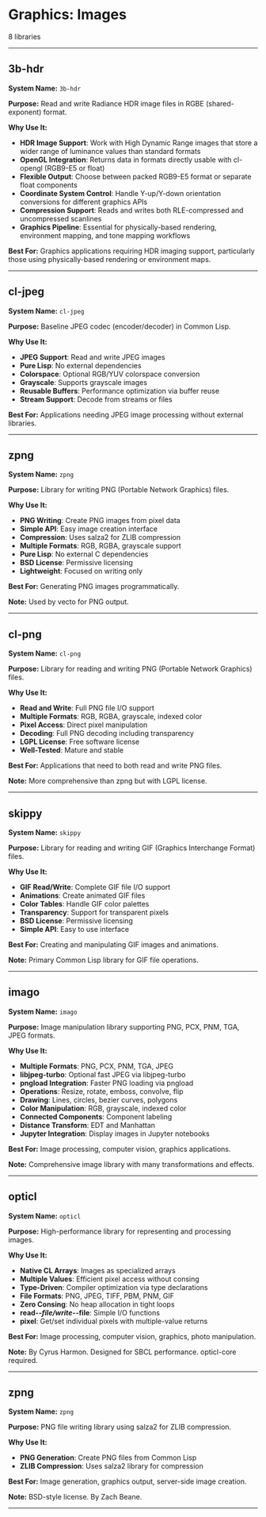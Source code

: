 # Graphics: Images

8 libraries

---

## 3b-hdr

**System Name:** `3b-hdr`

**Purpose:** Read and write Radiance HDR image files in RGBE (shared-exponent) format.

**Why Use It:**
- **HDR Image Support**: Work with High Dynamic Range images that store a wider range of luminance values than standard formats
- **OpenGL Integration**: Returns data in formats directly usable with cl-opengl (RGB9-E5 or float)
- **Flexible Output**: Choose between packed RGB9-E5 format or separate float components
- **Coordinate System Control**: Handle Y-up/Y-down orientation conversions for different graphics APIs
- **Compression Support**: Reads and writes both RLE-compressed and uncompressed scanlines
- **Graphics Pipeline**: Essential for physically-based rendering, environment mapping, and tone mapping workflows

**Best For:** Graphics applications requiring HDR imaging support, particularly those using physically-based rendering or environment maps.

---


## cl-jpeg

**System Name:** `cl-jpeg`

**Purpose:** Baseline JPEG codec (encoder/decoder) in Common Lisp.

**Why Use It:**
- **JPEG Support**: Read and write JPEG images
- **Pure Lisp**: No external dependencies
- **Colorspace**: Optional RGB/YUV colorspace conversion
- **Grayscale**: Supports grayscale images
- **Reusable Buffers**: Performance optimization via buffer reuse
- **Stream Support**: Decode from streams or files

**Best For:** Applications needing JPEG image processing without external libraries.

---


## zpng

**System Name:** `zpng`

**Purpose:** Library for writing PNG (Portable Network Graphics) files.

**Why Use It:**
- **PNG Writing**: Create PNG images from pixel data
- **Simple API**: Easy image creation interface
- **Compression**: Uses salza2 for ZLIB compression
- **Multiple Formats**: RGB, RGBA, grayscale support
- **Pure Lisp**: No external C dependencies
- **BSD License**: Permissive licensing
- **Lightweight**: Focused on writing only

**Best For:** Generating PNG images programmatically.

**Note:** Used by vecto for PNG output.

---


## cl-png

**System Name:** `cl-png`

**Purpose:** Library for reading and writing PNG (Portable Network Graphics) files.

**Why Use It:**
- **Read and Write**: Full PNG file I/O support
- **Multiple Formats**: RGB, RGBA, grayscale, indexed color
- **Pixel Access**: Direct pixel manipulation
- **Decoding**: Full PNG decoding including transparency
- **LGPL License**: Free software license
- **Well-Tested**: Mature and stable

**Best For:** Applications that need to both read and write PNG files.

**Note:** More comprehensive than zpng but with LGPL license.

---


## skippy

**System Name:** `skippy`

**Purpose:** Library for reading and writing GIF (Graphics Interchange Format) files.

**Why Use It:**
- **GIF Read/Write**: Complete GIF file I/O support
- **Animations**: Create animated GIF files
- **Color Tables**: Handle GIF color palettes
- **Transparency**: Support for transparent pixels
- **BSD License**: Permissive licensing
- **Simple API**: Easy to use interface

**Best For:** Creating and manipulating GIF images and animations.

**Note:** Primary Common Lisp library for GIF file operations.

---


## imago

**System Name:** `imago`

**Purpose:** Image manipulation library supporting PNG, PCX, PNM, TGA, JPEG formats.

**Why Use It:**
- **Multiple Formats**: PNG, PCX, PNM, TGA, JPEG
- **libjpeg-turbo**: Optional fast JPEG via libjpeg-turbo
- **pngload Integration**: Faster PNG loading via pngload
- **Operations**: Resize, rotate, emboss, convolve, flip
- **Drawing**: Lines, circles, bezier curves, polygons
- **Color Manipulation**: RGB, grayscale, indexed color
- **Connected Components**: Component labeling
- **Distance Transform**: EDT and Manhattan
- **Jupyter Integration**: Display images in Jupyter notebooks

**Best For:** Image processing, computer vision, graphics applications.

**Note:** Comprehensive image library with many transformations and effects.

---


## opticl

**System Name:** `opticl`

**Purpose:** High-performance library for representing and processing images.

**Why Use It:**
- **Native CL Arrays**: Images as specialized arrays
- **Multiple Values**: Efficient pixel access without consing
- **Type-Driven**: Compiler optimization via type declarations
- **File Formats**: PNG, JPEG, TIFF, PBM, PNM, GIF
- **Zero Consing**: No heap allocation in tight loops
- **read-*-file/write-*-file**: Simple I/O functions
- **pixel**: Get/set individual pixels with multiple-value returns

**Best For:** Image processing, computer vision, graphics, photo manipulation.

**Note:** By Cyrus Harmon. Designed for SBCL performance. opticl-core required.

---


## zpng

**System Name:** `zpng`

**Purpose:** PNG file writing library using salza2 for ZLIB compression.

**Why Use It:**
- **PNG Generation**: Create PNG files from Common Lisp
- **ZLIB Compression**: Uses salza2 library for compression

**Best For:** Image generation, graphics output, server-side image creation.

**Note:** BSD-style license. By Zach Beane.

---


